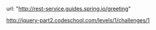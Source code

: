 url: "http://rest-service.guides.spring.io/greeting"

http://jquery-part2.codeschool.com/levels/1/challenges/1